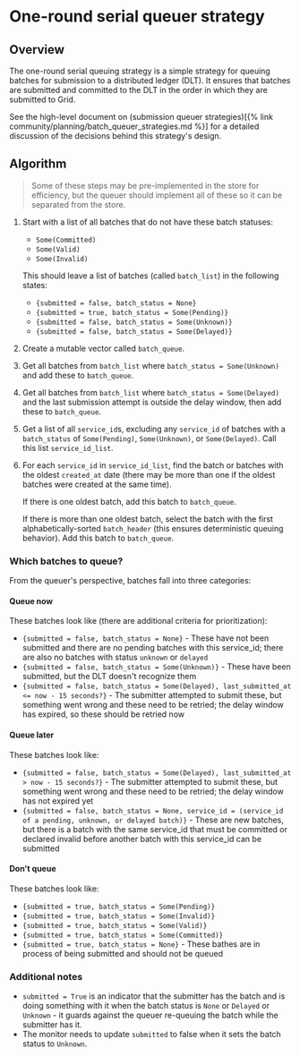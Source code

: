 <!--
  Copyright 2018-2022 Cargill Incorporated
  Licensed under Creative Commons Attribution 4.0 International License
  https://creativecommons.org/licenses/by/4.0/
-->
# One-round serial queuer strategy

## Overview

The one-round serial queuing strategy is a simple strategy for queuing batches
for submission to a distributed ledger (DLT). It ensures that batches are
submitted and committed to the DLT in the order in which they are submitted to
Grid.

See the high-level document on (submission queuer
strategies)[{% link community/planning/batch_queuer_strategies.md %}]
for a detailed discussion of the decisions behind this strategy's design.

## Algorithm

> Some of these steps may be pre-implemented in the store for efficiency, but
> the queuer should implement all of these so it can be separated from the
> store.

1. Start with a list of all batches that do not have these batch statuses:

    * `Some(Committed)`
    * `Some(Valid)`
    * `Some(Invalid)`

    This should leave a list of batches (called `batch_list`) in the following
    states:

    * `{submitted = false, batch_status = None}`
    * `{submitted = true, batch_status = Some(Pending)}`
    * `{submitted = false, batch_status = Some(Unknown)}`
    * `{submitted = false, batch_status = Some(Delayed)}`

2. Create a mutable vector called `batch_queue`.

3. Get all batches from `batch_list` where `batch_status = Some(Unknown)` and
  add these to `batch_queue`.

4. Get all batches from `batch_list` where `batch_status = Some(Delayed)` and
  the last submission attempt is outside the delay window, then add these to
  `batch_queue`.

5. Get a list of all `service_id`s, excluding any `service_id` of batches with
  a `batch_status` of `Some(Pending)`, `Some(Unknown)`, or `Some(Delayed)`.
  Call this list `service_id_list`.

5. For each `service_id` in `service_id_list`, find the batch or
  batches with the oldest `created_at` date (there may be more than one if the
  oldest batches were created at the same time).

    If there is one oldest batch, add this batch to `batch_queue`.

    If there is more than one oldest batch, select the batch with the first
    alphabetically-sorted `batch_header` (this ensures deterministic queuing
    behavior). Add this batch to `batch_queue`.

### Which batches to queue?

From the queuer's perspective, batches fall into three categories:

#### Queue now

These batches look like (there are additional criteria for prioritization):
* `{submitted = false, batch_status = None}` - These have not been submitted
  and there are no pending batches with this service_id; there are also no
  batches with status `unknown` or `delayed`
* `{submitted = false, batch_status = Some(Unknown)}` - These have been submitted,
  but the DLT doesn't recognize them
* `{submitted = false, batch_status = Some(Delayed), last_submitted_at <= now - 15
  seconds?}` - The submitter attempted to submit these, but something went
  wrong and these need to be retried; the delay window has expired, so these
  should be retried now

#### Queue later

These batches look like:
* `{submitted = false, batch_status = Some(Delayed), last_submitted_at > now - 15
  seconds?}` - The submitter attempted to submit these, but something went
  wrong and these need to be retried; the delay window has not expired yet
* `{submitted = false, batch_status = None, service_id = (service_id of a
  pending, unknown, or delayed batch)}` - These are new batches, but there is a
  batch with the same service_id that must be committed or declared invalid
  before another batch with this service_id can be submitted

#### Don't queue

These batches look like:
* `{submitted = true, batch_status = Some(Pending)}`
* `{submitted = true, batch_status = Some(Invalid)}`
* `{submitted = true, batch_status = Some(Valid)}`
* `{submitted = true, batch_status = Some(Committed)}`
* `{submitted = true, batch_status = None}` - These bathes are in process of
  being submitted and should not be queued

### Additional notes

* `submitted = True` is an indicator that the submitter has the batch and is
  doing something with it when the batch status is `None` or `Delayed` or
  `Unknown` - it guards against the queuer re-queuing the batch while the
  submitter has it.
* The monitor needs to update `submitted` to false when it sets the batch
  status to `Unknown`.

